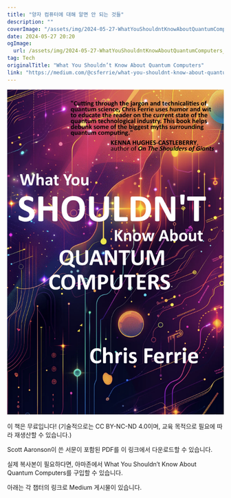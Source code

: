 ```yaml
---
title: "양자 컴퓨터에 대해 알면 안 되는 것들"
description: ""
coverImage: "/assets/img/2024-05-27-WhatYouShouldntKnowAboutQuantumComputers_0.png"
date: 2024-05-27 20:20
ogImage: 
  url: /assets/img/2024-05-27-WhatYouShouldntKnowAboutQuantumComputers_0.png
tag: Tech
originalTitle: "What You Shouldn’t Know About Quantum Computers"
link: "https://medium.com/@csferrie/what-you-shouldnt-know-about-quantum-computers-0a13863cc0c2"
---
```



![book cover](/assets/img/2024-05-27-WhatYouShouldntKnowAboutQuantumComputers_0.png)

이 책은 무료입니다! (기술적으로는 CC BY-NC-ND 4.0이며, 교육 목적으로 필요에 따라 재생산할 수 있습니다.)

Scott Aaronson이 쓴 서문이 포함된 PDF를 이 링크에서 다운로드할 수 있습니다.

실제 복사본이 필요하다면, 아마존에서 What You Shouldn’t Know About Quantum Computers를 구입할 수 있습니다.

<div class="content-ad"></div>

아래는 각 챕터의 링크로 Medium 게시물이 있습니다.